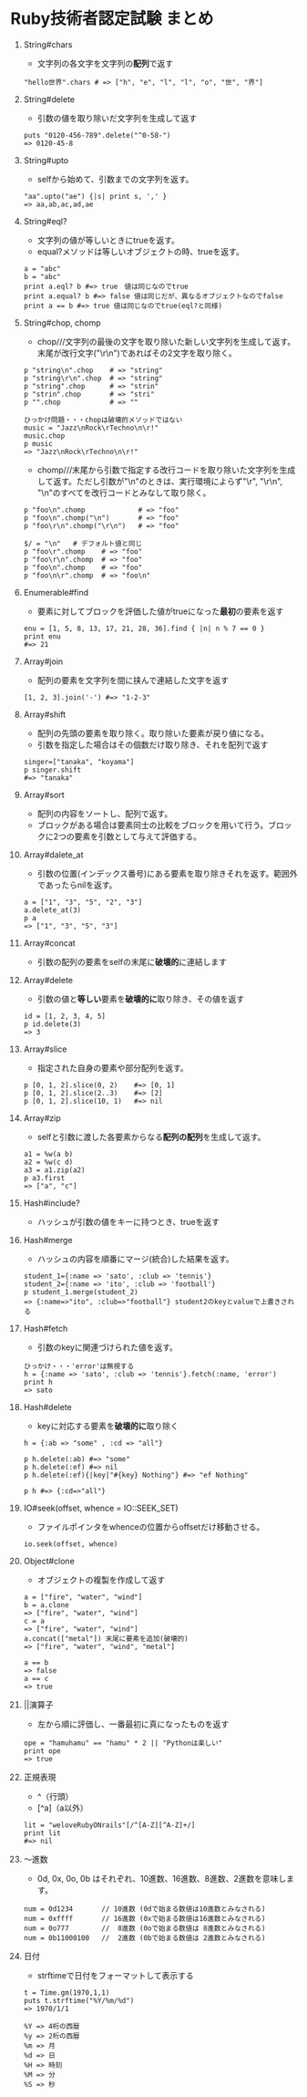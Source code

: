 # Ruby技術者認定試験  まとめ

1. String#chars
    - 文字列の各文字を文字列の**配列**で返す
    ```
    "hello世界".chars # => ["h", "e", "l", "l", "o", "世", "界"]
    ```

1. String#delete
    - 引数の値を取り除いだ文字列を生成して返す
    ```
    puts "0120-456-789".delete("^0-58-")
    => 0120-45-8
    ```

1. String#upto
    - selfから始めて、引数までの文字列を返す。
    ```
    "aa".upto("ae") {|s| print s, ',' }
    => aa,ab,ac,ad,ae
    ```

1. String#eql?
    - 文字列の値が等しいときにtrueを返す。
    - equal?メソッドは等しいオブジェクトの時、trueを返す。
    ```
    a = "abc"
    b = "abc"
    print a.eql? b #=> true　値は同じなのでtrue
    print a.equal? b #=> false 値は同じだが、異なるオブジェクトなのでfalse
    print a == b #=> true 値は同じなのでtrue(eql?と同様)
    ```

1. String#chop, chomp
    - chop///文字列の最後の文字を取り除いた新しい文字列を生成して返す。末尾が改行文字("\r\n")であればその2文字を取り除く。
    ```
    p "string\n".chop    # => "string"
    p "string\r\n".chop  # => "string"
    p "string".chop      # => "strin"
    p "strin".chop       # => "stri"
    p "".chop            # => ""
   
    ひっかけ問題・・・chopは破壊的メソッドではない
    music = "Jazz\nRock\rTechno\n\r!"
    music.chop
    p music
    => "Jazz\nRock\rTechno\n\r!"
    ```
    - chomp///末尾から引数で指定する改行コードを取り除いた文字列を生成して返す。ただし引数が"\n"のときは、実行環境によらず"\r", "\r\n", "\n"のすべてを改行コードとみなして取り除く。
    ```
    p "foo\n".chomp             # => "foo"
    p "foo\n".chomp("\n")       # => "foo"
    p "foo\r\n".chomp("\r\n")   # => "foo"
    
    $/ = "\n"   # デフォルト値と同じ
    p "foo\r".chomp    # => "foo"
    p "foo\r\n".chomp  # => "foo"
    p "foo\n".chomp    # => "foo"
    p "foo\n\r".chomp  # => "foo\n"
    ```

1. Enumerable#find
    - 要素に対してブロックを評価した値がtrueになった**最初**の要素を返す
    ```
    enu = [1, 5, 8, 13, 17, 21, 28, 36].find { |n| n % 7 == 0 }
    print enu
    #=> 21
    ```

1. Array#join
    - 配列の要素を文字列を間に挟んで連結した文字を返す
    ```
    [1, 2, 3].join('-') #=> "1-2-3"
    ```
1. Array#shift
    - 配列の先頭の要素を取り除く。取り除いた要素が戻り値になる。
    - 引数を指定した場合はその個数だけ取り除き、それを配列で返す
    ```
    singer=["tanaka", "koyama"]
    p singer.shift
    #=> "tanaka"
    ```
   
1. Array#sort
    - 配列の内容をソートし、配列で返す。
    - ブロックがある場合は要素同士の比較をブロックを用いて行う。ブロックに2つの要素を引数として与えて評価する。

1. Array#dalete_at
    - 引数の位置(インデックス番号)にある要素を取り除きそれを返す。範囲外であったらnilを返す。
    ```
    a = ["1", "3", "5", "2", "3"]
    a.delete_at(3)
    p a
    => ["1", "3", "5", "3"]
    ```

1. Array#concat
    - 引数の配列の要素をselfの末尾に**破壊的**に連結します
    
1. Array#delete
    - 引数の値と**等しい**要素を**破壊的に**取り除き、その値を返す
    ```
    id = [1, 2, 3, 4, 5]
    p id.delete(3)
    => 3
    ```

1. Array#slice
    - 指定された自身の要素や部分配列を返す。
    ```
    p [0, 1, 2].slice(0, 2)    #=> [0, 1]
    p [0, 1, 2].slice(2..3)    #=> [2]
    p [0, 1, 2].slice(10, 1)   #=> nil
    ```

1. Array#zip
    - selfと引数に渡した各要素からなる**配列の配列**を生成して返す。
    ```
    a1 = %w(a b)
    a2 = %w(c d)
    a3 = a1.zip(a2)
    p a3.first
    => ["a", "c"]
    ```

1. Hash#include?
    - ハッシュが引数の値をキーに持つとき、trueを返す
    
1. Hash#merge
    - ハッシュの内容を順番にマージ(統合)した結果を返す。
    ```
    student_1={:name => 'sato', :club => 'tennis'}
    student_2={:name => 'ito', :club => 'football'}
    p student_1.merge(student_2)
    => {:name=>"ito", :club=>"football"} student2のkeyとvalueで上書きされる
    ```

1. Hash#fetch
    - 引数のkeyに関連づけられた値を返す。
    ```
    ひっかけ・・・'error'は無視する
    h = {:name => 'sato', :club => 'tennis'}.fetch(:name, 'error') 
    print h
    => sato
    ```

1. Hash#delete
    - keyに対応する要素を**破壊的に**取り除く
    ```
    h = {:ab => "some" , :cd => "all"}
    
    p h.delete(:ab) #=> "some"
    p h.delete(:ef) #=> nil
    p h.delete(:ef){|key|"#{key} Nothing"} #=> "ef Nothing"
    
    p h #=> {:cd=>"all"}
    ```


1. IO#seek(offset, whence = IO::SEEK_SET)
    - ファイルポインタをwhenceの位置からoffsetだけ移動させる。
    ```
    io.seek(offset, whence)
    ```

1. Object#clone
    - オブジェクトの複製を作成して返す
    ```
    a = ["fire", "water", "wind"]
    b = a.clone
    => ["fire", "water", "wind"]
    c = a
    => ["fire", "water", "wind"]
    a.concat(["metal"]) 末尾に要素を追加(破壊的)
    => ["fire", "water", "wind", "metal"]
    
    a == b
    => false
    a == c
    => true
    ```

1. ||演算子
    - 左から順に評価し、一番最初に真になったものを返す
    ```
    ope = "hamuhamu" == "hamu" * 2 || "Pythonは楽しい"
    print ope
    => true
    ```
1. 正規表現
    - ^（行頭）
    - [^a]（a以外）
    ```
    lit = "weloveRubyONrails"[/^[A-Z][^A-Z]+/]
    print lit
    #=> nil
    ```

1. 〜進数
    - 0d, 0x, 0o, 0b はそれぞれ、10進数、16進数、8進数、2進数を意味します。
    ```
    num = 0d1234       // 10進数 (0dで始まる数値は10進数とみなされる)
    num = 0xffff       // 16進数 (0xで始まる数値は16進数とみなされる)
    num = 0o777        //  8進数 (0oで始まる数値は 8進数とみなされる)
    num = 0b11000100   //  2進数 (0bで始まる数値は 2進数とみなされる)
    ```

1. 日付
    - strftimeで日付をフォーマットして表示する
    ```
    t = Time.gm(1970,1,1)
    puts t.strftime("%Y/%m/%d")
    => 1970/1/1
   
    %Y => 4桁の西暦
    %y => 2桁の西暦
    %m => 月
    %d => 日
    %H => 時刻
    %M => 分
    %S => 秒
    ```